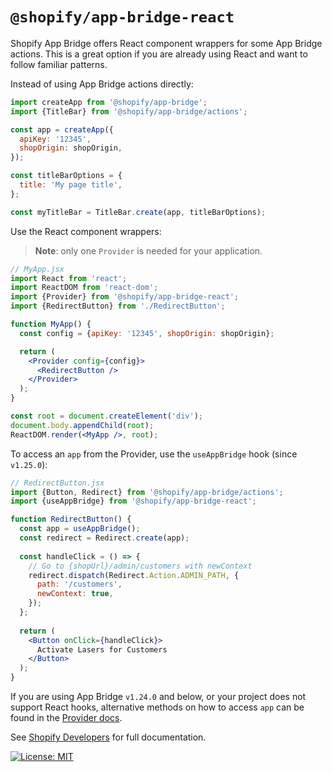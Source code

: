 # `@shopify/app-bridge-react`

Shopify App Bridge offers React component wrappers for some App Bridge actions. This is a great option if you are already using React and want to follow familiar patterns.

Instead of using App Bridge actions directly:

```js
import createApp from '@shopify/app-bridge';
import {TitleBar} from '@shopify/app-bridge/actions';

const app = createApp({
  apiKey: '12345',
  shopOrigin: shopOrigin,
});

const titleBarOptions = {
  title: 'My page title',
};

const myTitleBar = TitleBar.create(app, titleBarOptions);
```

Use the React component wrappers:

> **Note**: only one `Provider` is needed for your application.

```jsx
// MyApp.jsx
import React from 'react';
import ReactDOM from 'react-dom';
import {Provider} from '@shopify/app-bridge-react';
import {RedirectButton} from './RedirectButton';

function MyApp() {
  const config = {apiKey: '12345', shopOrigin: shopOrigin};

  return (
    <Provider config={config}>
      <RedirectButton />
    </Provider>
  );
}

const root = document.createElement('div');
document.body.appendChild(root);
ReactDOM.render(<MyApp />, root);
```

To access an `app` from the Provider, use the `useAppBridge` hook (since `v1.25.0`):

```jsx
// RedirectButton.jsx
import {Button, Redirect} from '@shopify/app-bridge/actions';
import {useAppBridge} from '@shopify/app-bridge-react';

function RedirectButton() {
  const app = useAppBridge();
  const redirect = Redirect.create(app);
  
  const handleClick = () => {
    // Go to {shopUrl}/admin/customers with newContext
    redirect.dispatch(Redirect.Action.ADMIN_PATH, {
      path: '/customers',
      newContext: true, 
    });
  };
  
  return (
    <Button onClick={handleClick}>
      Activate Lasers for Customers
    </Button>
  );
}
```

If you are using App Bridge `v1.24.0` and below, or your project does not support React hooks, alternative methods on how to access `app` can be found in the [Provider docs](./src/components/Provider).

See [Shopify Developers](https://help.shopify.com/en/api/embedded-apps/app-bridge/react-components) for full documentation.

[![License: MIT](https://img.shields.io/badge/License-MIT-green.svg)](LICENSE.md)
